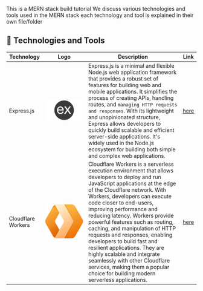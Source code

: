 This is a MERN stack build tutorial
We discuss various technologies and tools used in the MERN stack each technology and tool is explained in their own file/folder

## 🚀 Technologies and Tools

| Technology         | Logo                                                                                  | Description                                                                                                                                                                                                                                                                                                                                                                                                                                                                                                                                                                                                        | Link                 |
| ------------------ | ------------------------------------------------------------------------------------- | ------------------------------------------------------------------------------------------------------------------------------------------------------------------------------------------------------------------------------------------------------------------------------------------------------------------------------------------------------------------------------------------------------------------------------------------------------------------------------------------------------------------------------------------------------------------------------------------------------------------ | -------------------- |
| Express.js         | <img src="./assets/express.png" alt="Node.js" style="max-width:100px;">               | Express.js is a minimal and flexible Node.js web application framework that provides a robust set of features for building web and mobile applications. It simplifies the process of creating APIs, handling routes, and `managing HTTP requests and responses`. With its lightweight and unopinionated structure, Express allows developers to quickly build scalable and efficient server-side applications. It's widely used in the Node.js ecosystem for building both simple and complex web applications.                                                                                                    | [here](./Express)    |
| Cloudflare Workers | <img src="./assets/cloudflare.svg" alt="Cloudflare Workers" style="max-width:100px;"> | Cloudflare Workers is a serverless execution environment that allows developers to deploy and run JavaScript applications at the edge of the Cloudflare network. With Workers, developers can execute code closer to end-users, improving performance and reducing latency. Workers provide powerful features such as routing, caching, and manipulation of HTTP requests and responses, enabling developers to build fast and resilient applications. They are highly scalable and integrate seamlessly with other Cloudflare services, making them a popular choice for building modern serverless applications. | [here](./Cloudflare) |
